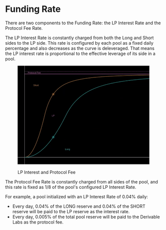 # Funding Rate

There are two components to the Funding Rate: the LP Interest Rate and the Protocol Fee Rate.

The LP Interest Rate is constantly charged from both the Long and Short sides to the LP side. This rate is configured by each pool as a fixed daily percentage and also decreases as the curve is deleveraged. That means the LP interest rate is proportional to the effective leverage of its side in a pool.

<figure><img src="../.gitbook/assets/fee-rate.gif" alt=""><figcaption><p>LP Interest and Protocol Fee</p></figcaption></figure>

The Protocol Fee Rate is constantly charged from all sides of the pool, and this rate is fixed as 1/8 of the pool's configured LP Interest Rate.

For example, a pool initialized with an LP Interest Rate of 0.04% daily:

* Every day, 0.04% of the LONG reserve and 0.04% of the SHORT reserve will be paid to the LP reserve as the interest rate.
* Every day, 0.005% of the total pool reserve will be paid to the Derivable Labs as the protocol fee.
